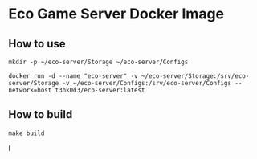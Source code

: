 # Eco Game Server Docker Image

## How to use

```
mkdir -p ~/eco-server/Storage ~/eco-server/Configs

docker run -d --name "eco-server" -v ~/eco-server/Storage:/srv/eco-server/Storage -v ~/eco-server/Configs:/srv/eco-server/Configs --network=host t3hk0d3/eco-server:latest
```

## How to build

```
make build
```

l
